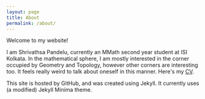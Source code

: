 ```yaml
---
layout: page
title: About
permalink: /about/
---
```

<title> About </title>
Welcome to my website!

I am Shrivathsa Pandelu, currently an MMath second year student at ISI Kolkata. In the mathematical sphere, I am mostly interested in the corner occupied by Geometry and Topology, however other corners are interesting too. It feels really weird to talk about oneself in this manner. Here's my [CV](./cv.html).

This site is hosted by GitHub, and was created using Jekyll. It currently uses (a modified) Jekyll Minima theme.
